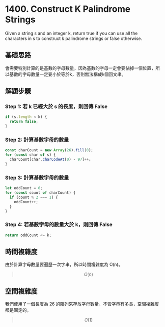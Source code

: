 # 1400. Construct K Palindrome Strings

Given a string s and an integer k, return true if you can use all the characters in s to construct k palindrome strings or false otherwise.

## 基礎思路
會需要特別計算的是基數的字母數量，因為基數的字母一定會要佔掉一個位置，所以基數的字母數量一定要小於等於k，否則無法構成k個回文串。

## 解題步驟

### Step 1: 若 k 已經大於 s 的長度，則回傳 False
```typescript
if (s.length < k) {
  return false;
}
```

### Step 2: 計算基數字母的數量
```typescript
const charCount = new Array(26).fill(0);
for (const char of s) {
  charCount[char.charCodeAt(0) - 97]++;
}
```

### Step 3: 計算基數字母的數量
```typescript
let oddCount = 0;
for (const count of charCount) {
  if (count % 2 === 1) {
    oddCount++;
  }
}
```

### Step 4: 若基數字母的數量大於 k，則回傳 False
```typescript
return oddCount <= k;
```

## 時間複雜度
由於計算字母數量要遍歷一次字串，所以時間複雜度為 O(n)。

> $$O(n)$$

## 空間複雜度
我們使用了一個長度為 26 的陣列來存放字母數量，不管字串有多長，空間複雜度都是固定的。

> $$O(1)$$
